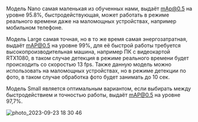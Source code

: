 Модель Nano самая маленькая из обученных нами, выдаёт mAp@0.5 на уровне 95.8%, быстродействующая, может работать в режиме реального времени даже на маломощных устройствах, например мобильном телефоне.

Модель Large самая точная, но в то же время самая энергозатратная, выдаёт mAP@0.5 на уровне 99%, для её быстрой работы требуется высокопроизводительная машина, например ПК с видеокартой RTX1080, в таком случае детекция в режиме реального времени будет происходить со скоростью 13 fps.
Также данную модель можно использовать на маломощных устройствах, но в режиме детекции по фото, в таком случае обработка фото будет занимать до 10 сек.

Модель Small является оптимальным вариантом, если выбирать между быстродействием и точностью работы, выдаёт mAP@0.5 на уровне 97,7%.



![photo_2023-09-23 18 30 46](https://github.com/sashabobr007/hak_22.09/assets/48097431/c06e06dc-508d-4c08-927c-4f4d384ec1b7)
